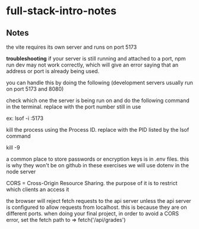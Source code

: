 # full-stack-intro-notes

## Notes

the vite requires its own server and runs on port 5173

**troubleshooting**
if your server is still running and attached to a port, npm run dev may not work correctly, which will give an error saying that an address or port is already being used.

you can handle this by doing the following (development servers usually run on port 5173 and 8080)

check which one the server is being run on and do the following command in the terminal. replace <PORT> with the port number still in use

ex:
lsof -i :5173

kill the process using the Process ID. replace <PID> with the PID listed by the lsof command

kill -9 <PID>

a common place to store passwords or encryption keys is in .env files. this is why they won't be on github
in these exercises we will use dotenv in the node server

CORS = Cross-Origin Resource Sharing. the purpose of it is to restrict which clients an access it

the browser will reject fetch requests to the api server unless the api server is configured to allow requests from localhost. this is because they are on different ports.
when doing your final project, in order to avoid a CORS error, set the fetch path to => fetch('/api/grades')
